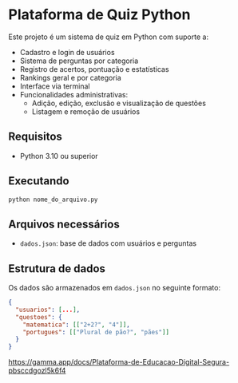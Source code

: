 # Plataforma de Quiz Python

Este projeto é um sistema de quiz em Python com suporte a:

- Cadastro e login de usuários
- Sistema de perguntas por categoria
- Registro de acertos, pontuação e estatísticas
- Rankings geral e por categoria
- Interface via terminal
- Funcionalidades administrativas:
  - Adição, edição, exclusão e visualização de questões
  - Listagem e remoção de usuários

## Requisitos
- Python 3.10 ou superior

## Executando
```bash
python nome_do_arquivo.py
```

## Arquivos necessários
- `dados.json`: base de dados com usuários e perguntas 

## Estrutura de dados
Os dados são armazenados em `dados.json` no seguinte formato:
```json
{
  "usuarios": [...],
  "questoes": {
    "matematica": [["2+2?", "4"]],
    "portugues": [["Plural de pão?", "pães"]]
  }
}
```
https://gamma.app/docs/Plataforma-de-Educacao-Digital-Segura-pbsccdgozl5k6f4